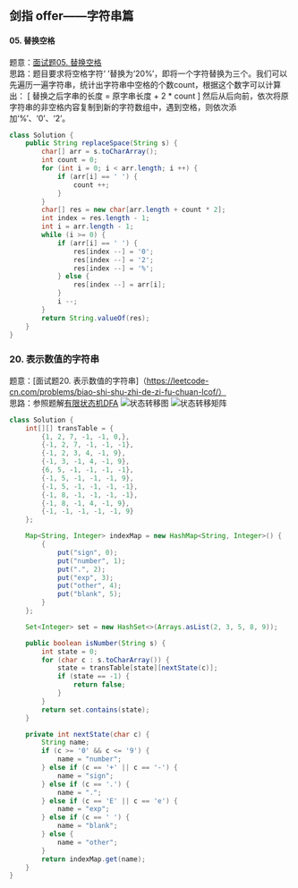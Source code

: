 ## 剑指 offer——字符串篇
#### 05. 替换空格
题意：[面试题05. 替换空格](https://leetcode-cn.com/problems/ti-huan-kong-ge-lcof/)  
思路：题目要求将空格字符‘ ’替换为‘20%’，即将一个字符替换为三个。我们可以先遍历一遍字符串，统计出字符串中空格的个数count，根据这个数字可以计算出：
\[
替换之后字串的长度 = 原字串长度 + 2 * count
\]
然后从后向前，依次将原字符串的非空格内容复制到新的字符数组中，遇到空格，则依次添加‘%’、‘0’、‘2’。
```java
class Solution {
    public String replaceSpace(String s) {
        char[] arr = s.toCharArray();
        int count = 0;
        for (int i = 0; i < arr.length; i ++) {
            if (arr[i] == ' ') {
                count ++;
            }
        }
        char[] res = new char[arr.length + count * 2];
        int index = res.length - 1;
        int i = arr.length - 1;
        while (i >= 0) {
            if (arr[i] == ' ') {
                res[index --] = '0';
                res[index --] = '2';
                res[index --] = '%';
            } else {
                res[index --] = arr[i];
            }
            i --;
        }
        return String.valueOf(res);
    }
}
```

### 20. 表示数值的字符串
题意：[面试题20. 表示数值的字符串]（https://leetcode-cn.com/problems/biao-shi-shu-zhi-de-zi-fu-chuan-lcof/）  
思路：参照题解[有限状态机DFA](https://leetcode-cn.com/problems/biao-shi-shu-zhi-de-zi-fu-chuan-lcof/solution/que-ding-you-xian-zi-dong-ji-dfa-by-justyou/)
![状态转移图](https://pic.leetcode-cn.com/21bb5c376b6f9d17f85a2cb5149cf663e15581a3cc4e7092d994bd8df5c0bd92-IMG_3732.jpg)
![状态转移矩阵](https://pic.leetcode-cn.com/b2f30ff15f23955ba82c297a892eab2a4fa53ba2bb9760fca83bb8b85fd3d41b-IMG_3733.jpg)
```Java
class Solution {
    int[][] transTable = {
        {1, 2, 7, -1, -1, 0,},
        {-1, 2, 7, -1, -1, -1},
        {-1, 2, 3, 4, -1, 9},
        {-1, 3, -1, 4, -1, 9},
        {6, 5, -1, -1, -1, -1},
        {-1, 5, -1, -1, -1, 9},
        {-1, 5, -1, -1, -1, -1},
        {-1, 8, -1, -1, -1, -1},
        {-1, 8, -1, 4, -1, 9},
        {-1, -1, -1, -1, -1, 9}
    };

    Map<String, Integer> indexMap = new HashMap<String, Integer>() {
        {
            put("sign", 0);
            put("number", 1);
            put(".", 2);
            put("exp", 3);
            put("other", 4);
            put("blank", 5);
        }
    };

    Set<Integer> set = new HashSet<>(Arrays.asList(2, 3, 5, 8, 9));

    public boolean isNumber(String s) {
        int state = 0;
        for (char c : s.toCharArray()) {
            state = transTable[state][nextState(c)];
            if (state == -1) {
                return false;
            }
        }
        return set.contains(state);
    }

    private int nextState(char c) {
        String name;
        if (c >= '0' && c <= '9') {
            name = "number";
        } else if (c == '+' || c == '-') {
            name = "sign";
        } else if (c == '.') {
            name = ".";
        } else if (c == 'E' || c == 'e') {
            name = "exp";
        } else if (c == ' ') {
            name = "blank";
        } else {
            name = "other";
        }
        return indexMap.get(name);
    }
}
```
